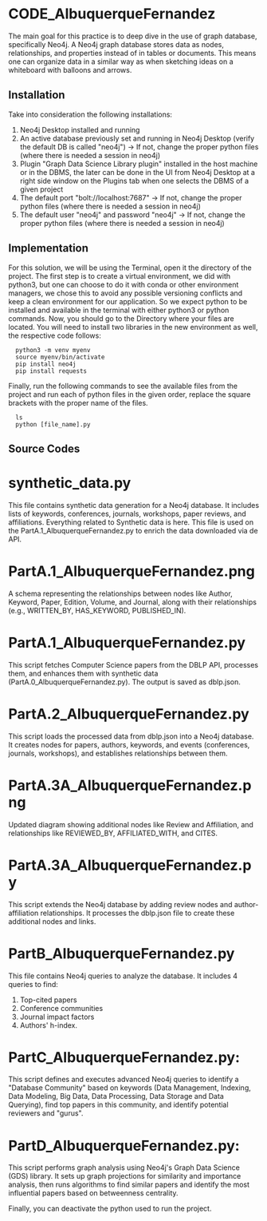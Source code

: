 # CODE_AlbuquerqueFernandez

The main goal for this practice is to deep dive in the use of graph database, specifically Neo4j. A Neo4j graph database stores data as nodes, relationships, and properties instead of in tables or documents. This means one can organize data in a similar way as when sketching ideas on a whiteboard with balloons and arrows.

## Installation

Take into consideration the following installations:

1. Neo4j Desktop installed and running
2. An active database previously set and running in Neo4j Desktop (verify the default DB is called "neo4j") -> If not, change the proper python files (where there is needed a session in neo4j)
3. Plugin "Graph Data Science Library plugin" installed in the host machine or in the DBMS, the later can be done in the UI from Neo4j Desktop at a right side window on the Plugins tab when one selects the DBMS of a given project
4. The default port "bolt://localhost:7687" -> If not, change the proper python files (where there is needed a session in neo4j)
5. The default user "neo4j" and password "neo4j" -> If not, change the proper python files (where there is needed a session in neo4j)



## Implementation
For this solution, we will be using the Terminal, open it the directory of the project. The first step is to create a virtual environment, we did with python3, but one can choose to do it with conda or other environment managers, we chose this to avoid any possible versioning conflicts and keep a clean environment for our application. So we expect python to be installed and available in the terminal with either python3 or python commands. Now, you should go to the Directory where your files are located. You will need to install two libraries in the new environment as well, the respective code follows:

 ```
   python3 -m venv myenv
   source myenv/bin/activate
   pip install neo4j
   pip install requests
```

Finally, run the following commands to see the available files from the project and run each of python files in the given order, replace the square brackets with the proper name of the files.

 ```
   ls
   python [file_name].py
 ```

## Source Codes

# synthetic_data.py
This file contains synthetic data generation for a Neo4j database. It includes lists of keywords, conferences, journals, workshops, paper reviews, and affiliations. Everything related to Synthetic data is here. This file is used on the PartA.1_AlbuquerqueFernandez.py to enrich the data downloaded via de API.

# PartA.1_AlbuquerqueFernandez.png
A schema representing the relationships between nodes like Author, Keyword, Paper, Edition, Volume, and Journal, along with their relationships (e.g., WRITTEN_BY, HAS_KEYWORD, PUBLISHED_IN).

# PartA.1_AlbuquerqueFernandez.py
This script fetches Computer Science papers from the DBLP API, processes them, and enhances them with synthetic data (PartA.0_AlbuquerqueFernandez.py). The output is saved as dblp.json.

# PartA.2_AlbuquerqueFernandez.py
This script loads the processed data from dblp.json into a Neo4j database. It creates nodes for papers, authors, keywords, and events (conferences, journals, workshops), and establishes relationships between them.

# PartA.3A_AlbuquerqueFernandez.png
Updated diagram showing additional nodes like Review and Affiliation, and relationships like REVIEWED_BY, AFFILIATED_WITH, and CITES.

# PartA.3A_AlbuquerqueFernandez.py
This script extends the Neo4j database by adding review nodes and author-affiliation relationships. It processes the dblp.json file to create these additional nodes and links.

# PartB_AlbuquerqueFernandez.py
This file contains Neo4j queries to analyze the database. It includes 4 queries to find:

 1. Top-cited papers
 2. Conference communities
 3. Journal impact factors
 4. Authors' h-index.

# PartC_AlbuquerqueFernandez.py:
This script defines and executes advanced Neo4j queries to identify a "Database Community" based on keywords (Data Management, Indexing, Data Modeling, Big
Data, Data Processing, Data Storage and Data Querying), find top papers in this community, and identify potential reviewers and "gurus".

# PartD_AlbuquerqueFernandez.py:
This script performs graph analysis using Neo4j's Graph Data Science (GDS) library. It sets up graph projections for similarity and importance analysis, then runs algorithms to find similar papers and identify the most influential papers based on betweenness centrality.

Finally, you can deactivate the python used to run the project.
